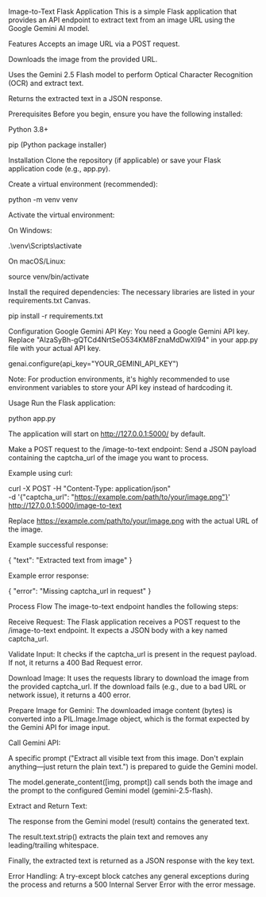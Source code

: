 Image-to-Text Flask Application
This is a simple Flask application that provides an API endpoint to extract text from an image URL using the Google Gemini AI model.

Features
Accepts an image URL via a POST request.

Downloads the image from the provided URL.

Uses the Gemini 2.5 Flash model to perform Optical Character Recognition (OCR) and extract text.

Returns the extracted text in a JSON response.

Prerequisites
Before you begin, ensure you have the following installed:

Python 3.8+

pip (Python package installer)

Installation
Clone the repository (if applicable) or save your Flask application code (e.g., app.py).

Create a virtual environment (recommended):

python -m venv venv

Activate the virtual environment:

On Windows:

.\venv\Scripts\activate

On macOS/Linux:

source venv/bin/activate

Install the required dependencies:
The necessary libraries are listed in your requirements.txt Canvas.

pip install -r requirements.txt

Configuration
Google Gemini API Key:
You need a Google Gemini API key. Replace "AIzaSyBh-gQTCd4NrtSeO534KM8FznaMdDwXI94" in your app.py file with your actual API key.

genai.configure(api_key="YOUR_GEMINI_API_KEY")

Note: For production environments, it's highly recommended to use environment variables to store your API key instead of hardcoding it.

Usage
Run the Flask application:

python app.py

The application will start on http://127.0.0.1:5000/ by default.

Make a POST request to the /image-to-text endpoint:
Send a JSON payload containing the captcha_url of the image you want to process.

Example using curl:

curl -X POST -H "Content-Type: application/json" \
     -d '{"captcha_url": "https://example.com/path/to/your/image.png"}' \
     http://127.0.0.1:5000/image-to-text

Replace https://example.com/path/to/your/image.png with the actual URL of the image.

Example successful response:

{
  "text": "Extracted text from image"
}

Example error response:

{
  "error": "Missing captcha_url in request"
}

Process Flow
The image-to-text endpoint handles the following steps:

Receive Request: The Flask application receives a POST request to the /image-to-text endpoint. It expects a JSON body with a key named captcha_url.

Validate Input: It checks if the captcha_url is present in the request payload. If not, it returns a 400 Bad Request error.

Download Image: It uses the requests library to download the image from the provided captcha_url. If the download fails (e.g., due to a bad URL or network issue), it returns a 400 error.

Prepare Image for Gemini: The downloaded image content (bytes) is converted into a PIL.Image.Image object, which is the format expected by the Gemini API for image input.

Call Gemini API:

A specific prompt ("Extract all visible text from this image. Don't explain anything—just return the plain text.") is prepared to guide the Gemini model.

The model.generate_content([img, prompt]) call sends both the image and the prompt to the configured Gemini model (gemini-2.5-flash).

Extract and Return Text:

The response from the Gemini model (result) contains the generated text.

The result.text.strip() extracts the plain text and removes any leading/trailing whitespace.

Finally, the extracted text is returned as a JSON response with the key text.

Error Handling: A try-except block catches any general exceptions during the process and returns a 500 Internal Server Error with the error message.
